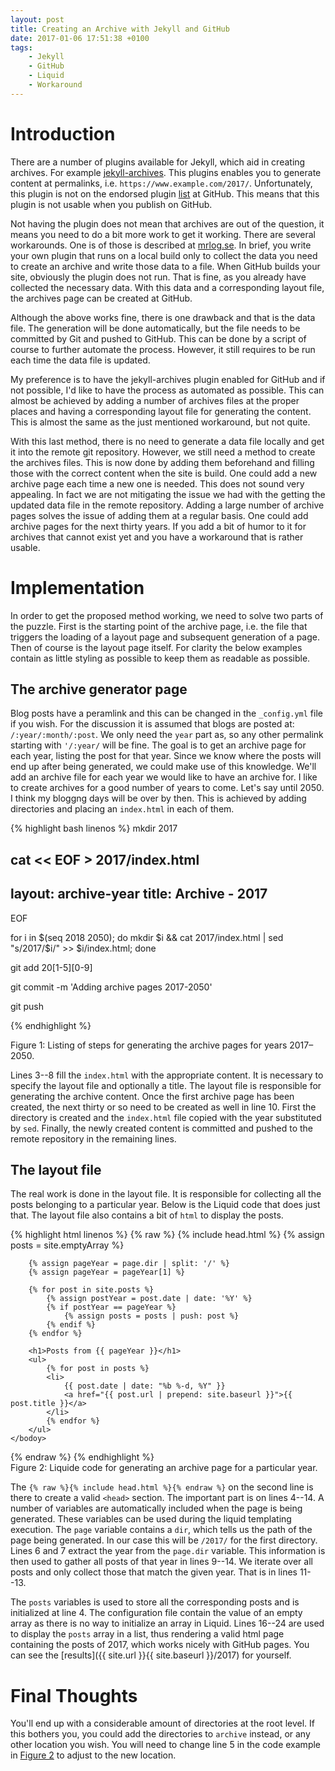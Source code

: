 ```yaml
---
layout: post
title: Creating an Archive with Jekyll and GitHub
date: 2017-01-06 17:51:38 +0100
tags:
    - Jekyll
    - GitHub
    - Liquid
    - Workaround
---
```

# Introduction
There are a number of plugins available for Jekyll, which aid in
creating archives. For example
[jekyll-archives](https://github.com/jekyll/jekyll-archives/). This
plugins enables you to generate content at permalinks, i.e.
`https://www.example.com/2017/`. Unfortunately, this plugin is not on
the endorsed plugin [list](https://pages.github.com/versions/) at
GitHub. This means that this plugin is not usable when you publish on
GitHub.

Not having the plugin does not mean that archives are out of the
question, it means you need to do a bit more work to get it working.
There are several workarounds. One is of those is described at
[mrlog.se](http://mrloh.se/2015/06/automatic-archives-for-jekyll-on-github-pages/).
In brief, you write your own plugin that runs on a local build only to
collect the data you need to create an archive and write those data to a
file. When GitHub builds your site, obviously the plugin does not run.
That is fine, as you already have collected the necessary data. With this
data and a corresponding layout file, the archives page can be created
at GitHub.

Although the above works fine, there is one drawback and that is the
data file. The generation will be done automatically, but the file
needs to be committed by Git and pushed to GitHub. This can be done by a
script of course to further automate the process. However, it still
requires to be run each time the data file is updated.

My preference is to have the jekyll-archives plugin enabled for GitHub
and if not possible, I'd like to have the process as automated as
possible. This can almost be achieved by adding a number of archives files at
the proper places and having a corresponding layout file for generating the
content. This is almost the same as the just mentioned workaround, but not
quite.

With this last method, there is no need to generate a data file locally
and get it into the remote git repository. However, we still need a
method to create the archives files. This is now done by adding them
beforehand and filling those with the correct content when the site is
build. One could add a new archive page each time a new one is needed.
This does not sound very appealing. In fact we are not mitigating the
issue we had with the getting the updated data file in the remote
repository. Adding a large number of archive pages solves the issue of
adding them at a regular basis. One could add archive pages for the next
thirty years. If you add a bit of humor to it for archives that cannot
exist yet and you have a workaround that is rather usable.

# Implementation
In order to get the proposed method working, we need to solve two parts
of the puzzle. First is the starting point of the archive page, i.e. the
file that triggers the loading of a layout page and subsequent generation of a
page. Then of course is the layout page itself. For clarity the below examples
contain as little styling as possible to keep them as readable as possible.

## The archive generator page
Blog posts have a peramlink and this can be changed in the `_config.yml`
file if you wish. For the discussion it is assumed that blogs are posted
at: `/:year/:month/:post`. We only need the `year` part as, so any other
permalink starting with `'/:year/` will be fine. The goal is to get an
archive page for each year, listing the post for that year. Since we
know where the posts will end up after being generated, we could make
use of this knowledge. We'll add an archive file for each year we would
like to have an archive for. I like to create archives for a good number
of years to come. Let's say until 2050. I think my bloggng days will be
over by then. This is achieved by adding directories and placing an
`index.html` in each of them.

{% highlight bash linenos %}
mkdir 2017

cat << EOF > 2017/index.html
---
layout: archive-year
title: Archive - 2017
---
EOF

for i in $(seq 2018 2050); do mkdir $i && cat 2017/index.html | sed "s/2017/$i/" >> $i/index.html; done

git add 20[1-5][0-9]

git commit -m 'Adding archive pages 2017-2050'

git push

{% endhighlight %}
<div class="figure-caption">
  <span class="label">Figure 1:</span>
  <span class="text">
    Listing of steps for generating the archive pages for years 2017&ndash;2050.
  </span>
</div>

Lines 3--8 fill the `index.html` with the appropriate content. It is
necessary to specify the layout file and optionally a title. The
layout file is responsible for generating the archive content. Once the
first archive page has been created, the next thirty or so need to be
created as well in line 10. First the directory is created and the
`index.html` file copied with the year substituted by `sed`. Finally,
the newly created content is committed and pushed to the remote
repository in the remaining lines.

## The layout file
The real work is done in the layout file. It is responsible for
collecting all the posts belonging to a particular year. Below is the
Liquid code that does just that. The layout file also contains a bit of
`html` to display the posts.

<div id="fig2"></div>
{% highlight html linenos %}
{% raw %}
<html lang="en">
    {% include head.html %}
    <body>
        {% assign posts = site.emptyArray %}

        {% assign pageYear = page.dir | split: '/' %}
        {% assign pageYear = pageYear[1] %}

        {% for post in site.posts %}
            {% assign postYear = post.date | date: '%Y' %}
            {% if postYear == pageYear %}
                {% assign posts = posts | push: post %}
            {% endif %}
        {% endfor %}

        <h1>Posts from {{ pageYear }}</h1>
        <ul>
            {% for post in posts %}
            <li>
                {{ post.date | date: "%b %-d, %Y" }}
                <a href="{{ post.url | prepend: site.baseurl }}">{{ post.title }}</a>
            </li>
            {% endfor %}
        </ul>
    </bodoy>
</html>
{% endraw %}
{% endhighlight %}
<div class="figure-caption">
  <span class="label">Figure 2:</span>
  <span class="text">
    Liquide code for generating an archive page for a particular year.
  </span>
</div>

The `{% raw %}{% include head.html %}{% endraw %}` on the second line is
there to create a valid `<head>` section. The important part is on
lines 4--14. A number of variables are automatically included when the
page is being generated. These variables can be used during the liquid
templating execution. The `page` variable contains a `dir`, which tells
us the path of the page being generated. In our case this will be
`/2017/` for the first directory. Lines 6 and 7 extract the year from
the `page.dir` variable. This information is then used to gather all
posts of that year in lines 9--14. We iterate over all posts and only
collect those that match the given year. That is in lines 11--13.

The `posts` variables is used to store all the corresponding posts and
is initialized at line 4. The configuration file contain the value of an
empty array as there is no way to initialize an array in Liquid. Lines
16--24 are used to display the `posts` array in a list, thus rendering a
valid html page containing the posts of 2017, which works nicely with
GitHub pages. You can see the [results]({{ site.url }}{{ site.baseurl }}/2017)
for yourself.

# Final Thoughts
You'll end up with a considerable amount of directories at the root
level. If this bothers you, you could add the directories to `archive`
instead, or any other location you wish. You will need to change line 5
in the code example in [Figure 2](#fig2) to adjust to the new location.

